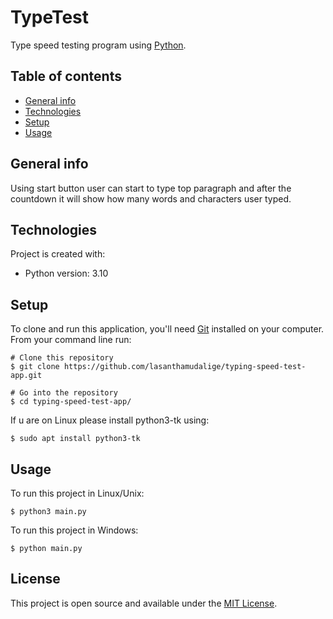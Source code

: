 # TypeTest

Type speed testing program using [Python](https://www.python.org/).

## Table of contents
* [General info](#general-info)
* [Technologies](#technologies)
* [Setup](#setup)
* [Usage](#usage)

## General info
Using start button user can start to type top paragraph and after the countdown it will show how many words and characters user typed. 

## Technologies
Project is created with:
* Python version: 3.10
	
## Setup

To clone and run this application, you'll need [Git](https://git-scm.com) installed on your computer.\
From your command line run:

```
# Clone this repository
$ git clone https://github.com/lasanthamudalige/typing-speed-test-app.git

# Go into the repository
$ cd typing-speed-test-app/
```

If u are on Linux please install python3-tk using:

```
$ sudo apt install python3-tk
```

## Usage

To run this project in Linux/Unix:

```
$ python3 main.py
```

To run this project in Windows:

```
$ python main.py
```

## License 
This project is open source and available under the [MIT License](https://github.com/lasanthamudalige/automate-github-repo-creation/blob/main/LICENSE).
